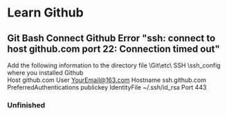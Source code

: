 # Learn Github
## Git Bash Connect Github Error "ssh: connect to host github.com port 22: Connection timed out"
   Add the following information to the directory file \Git\etc\ SSH \ssh_config where you installed Github </br>
          Host github.com
          User YourEmail@163.com
          Hostname ssh.github.com
          PreferredAuthentications publickey
          IdentityFile ~/.ssh/id_rsa
          Port 443

### Unfinished

